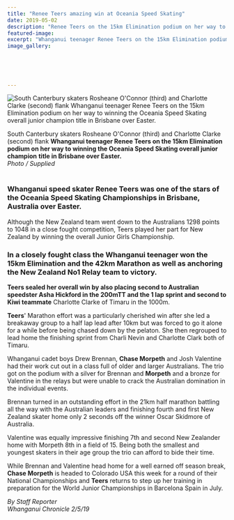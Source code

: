 ```yaml
---
title: "Renee Teers amazing win at Oceania Speed Skating"
date: 2019-05-02
description: "Renee Teers on the 15km Elimination podium on her way to winning the Oceania Speed Skating overall junior champion title"
featured-image: 
excerpt: "Whanganui teenager Renee Teers on the 15km Elimination podium on her way to winning the Oceania Speed Skating overall junior champion title in Brisbane over Easter."
image_gallery:
	
	
	
	
	
---
```


<p><img src="https://www.nzherald.co.nz/resizer/n4CIOWt_g4hyOq7wz-AbCbNBRnw=/620x349/smart/filters:quality(70)/arc-anglerfish-syd-prod-nzme.s3.amazonaws.com/public/QSXODU7LFRCR7BD7P7G3MZVCHA.jpg" alt="South Canterbury skaters Rosheane O'Connor (third) and Charlotte Clarke (second) flank Whanganui teenager Renee Teers on the 15km Elimination podium on her way to winning the Oceania Speed Skating overall junior champion title in Brisbane over Easter." /></p>
<p><span>South Canterbury skaters Rosheane O'Connor (third) and Charlotte Clarke (second) flank <strong>Whanganui teenager Renee Teers on the 15km Elimination podium on her way to winning the Oceania Speed Skating overall junior champion</strong> <strong>title in Brisbane over Easter.</strong></span><br /><em>Photo / Supplied<br /><br /></em></p>
<h3>Whanganui speed skater Renee Teers was one of the stars of the Oceania Speed Skating Championships in Brisbane, Australia over Easter.</h3>
<p>Although the New Zealand team went down to the Australians 1298 points to 1048 in a close fought competition, Teers played her part for New Zealand by winning the overall Junior Girls Championship.</p>
<h3>In a closely fought class the Whanganui teenager won the 15km Elimination and the 42km Marathon as well as anchoring the New Zealand No1 Relay team to victory.</h3>
<p><strong>Teers sealed her overall win by also placing second to Australian speedster Asha Hickford in the 200mTT and the 1 lap sprint and second to Kiwi teammate</strong> Charlotte Clarke of Timaru in the 1000m.</p>
<p><strong>Teers</strong>' Marathon effort was a particularly cherished win after she led a breakaway group to a half lap lead after 10km but was forced to go it alone for a while before being chased down by the pelaton. She then regrouped to lead home the finishing sprint from Charli Nevin and Charlotte Clark both of Timaru.</p>
<p>Whanganui cadet boys Drew Brennan, <strong>Chase Morpeth</strong> and Josh Valentine had their work cut out in a class full of older and larger Australians. The trio got on the podium with a silver for Brennan and <strong>Morpeth</strong> and a bronze for Valentine in the relays but were unable to crack the Australian domination in the individual events.</p>
<p>Brennan turned in an outstanding effort in the 21km half marathon battling all the way with the Australian leaders and finishing fourth and first New Zealand skater home only 2 seconds off the winner Oscar Skidmore of Australia.</p>
<p>Valentine was equally impressive finishing 7th and second New Zealander home with Morpeth 8th in a field of 15. Being both the smallest and youngest skaters in their age group the trio can afford to bide their time.</p>
<p>While Brennan and Valentine head home for a well earned off season break, <strong>Chase Morpeth</strong> is headed to Colorado USA this week for a round of their National Championships and <strong>Teers</strong> returns to step up her training in preparation for the World Junior Championships in Barcelona Spain in July.</p>
<p><em>By Staff Reporter</em><br /><em>Whanganui Chronicle 2/5/19</em></p>

